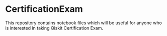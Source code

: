 # CertificationExam
This repository contains notebook files which will be useful for anyone who is interested in taking Qiskit Certification Exam.
